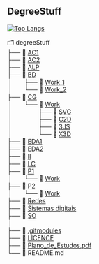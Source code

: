 <head>
 <link rel="stylesheet" type="text/css" href=".github/github.css" />
</head>
  
## DegreeStuff 
[![Top Langs](https://github-readme-stats.vercel.app/api/top-langs/?username=GBarradas&hide=Roff,Tex&langs_count=8&exclude_repo=Gbarradas.github.io,P1-mineweeper,e-comercy,Gbarradas,CG-Work)](https://github.com/anuraghazra/github-readme-stats)  

🗂 degreeStuff  
 ├── 📂 [AC1](AC1)  
 ├── 📂 [AC2](AC2)  
 ├── 📂 [ALP](ALP)  
 ├── 📂 [BD](BD)  
 &#8239;│&emsp;&emsp;├── 📘 [Work_1](BD/Work_1)  
 &#8239;│&emsp;&emsp;└── 📘 [Work_2](BD/Work_2)  
 ├── 📂 [CG](CG)  
 &#8239;│&emsp;&emsp;└── 📂 [Work](https://github.com/GBarradas/CG-Work)  
 &#8239;│&emsp;&emsp;&emsp;&emsp;&nbsp;├── 📘 [SVG](https://github.com/GBarradas/CG-Work/tree/main/SVG)   
 &#8239;│&emsp;&emsp;&emsp;&emsp;&nbsp;├── 📘 [C2D](https://github.com/GBarradas/CG-Work/tree/main/C2D)  
 &#8239;│&emsp;&emsp;&emsp;&emsp;&nbsp;├── 📘 [3JS](https://github.com/GBarradas/CG-Work/tree/main/3JS)  
 &#8239;│&emsp;&emsp;&emsp;&emsp;&nbsp;└── 📘 [X3D](https://github.com/GBarradas/CG-Work/tree/main/X3D)  
 ├── 📂 [EDA1](EDA1)  
 ├── 📂 [EDA2](EDA2)  
 ├── 📂 [II](II)  
 ├── 📂 [LC](Lc)  
 ├── 📂 [P1](P1)  
  &#8239;│&emsp;&emsp;└── 📘 [Work](P1/Work)   
 ├── 📂 [P2](/P2)  
 &#8239;│&emsp;&emsp;└── 📘 [Work](#)  
 ├── 📂 [Redes](/Redes)  
 ├── 📂 [Sistemas digitais](/Sistemas%20digitais)  
 ├── 📂 [SO](/SO)   
 &#8239;│    
 ├── 📄 [.gitmodules](/.gitmodules)  
 ├── 🔑 [LICENCE](/LICENSE)    
 ├── 📄 [Plano_de_Estudos.pdf ](/Plano_de_Estudos.pdf)  
 └── 📄 README.md  


